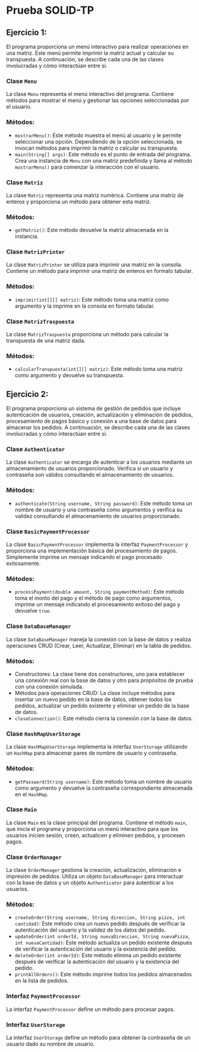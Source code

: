 # Prueba SOLID-TP

## Ejercicio 1:


El programa proporciona un menú interactivo para realizar operaciones en una matriz. Este menú permite imprimir la matriz actual y calcular su transpuesta. A continuación, se describe cada una de las clases involucradas y cómo interactúan entre sí.

### Clase `Menu`

La clase `Menu` representa el menú interactivo del programa. Contiene métodos para mostrar el menú y gestionar las opciones seleccionadas por el usuario.

### Métodos:

* `mostrarMenu()`: Este método muestra el menú al usuario y le permite seleccionar una opción. Dependiendo de la opción seleccionada, se invocan métodos para imprimir la matriz o calcular su transpuesta.
* `main(String[] args)`: Este método es el punto de entrada del programa. Crea una instancia de `Menu` con una matriz predefinida y llama al método `mostrarMenu()` para comenzar la interacción con el usuario.

### Clase `Matriz`

La clase `Matriz` representa una matriz numérica. Contiene una matriz de enteros y proporciona un método para obtener esta matriz.

### Métodos:

* `getMatriz()`: Este método devuelve la matriz almacenada en la instancia.

### Clase `MatrizPrinter`

La clase `MatrizPrinter` se utiliza para imprimir una matriz en la consola. Contiene un método para imprimir una matriz de enteros en formato tabular.

### Métodos:

* `imprimir(int[][] matriz)`: Este método toma una matriz como argumento y la imprime en la consola en formato tabular.

### Clase `MatrizTraspuesta`

La clase `MatrizTraspuesta` proporciona un método para calcular la transpuesta de una matriz dada.

### Métodos:

* `calcularTranspuesta(int[][] matriz)`: Este método toma una matriz como argumento y devuelve su transpuesta.

## Ejercicio 2:


El programa proporciona un sistema de gestión de pedidos que incluye autenticación de usuarios, creación, actualización y eliminación de pedidos, procesamiento de pagos básico y conexión a una base de datos para almacenar los pedidos. A continuación, se describe cada una de las clases involucradas y cómo interactúan entre sí.

### Clase `Authenticator`

La clase `Authenticator` se encarga de autenticar a los usuarios mediante un almacenamiento de usuarios proporcionado. Verifica si un usuario y contraseña son válidos consultando el almacenamiento de usuarios.

### Métodos:

* `authenticate(String username, String password)`: Este método toma un nombre de usuario y una contraseña como argumentos y verifica su validez consultando el almacenamiento de usuarios proporcionado.

### Clase `BasicPaymentProcessor`

La clase `BasicPaymentProcessor` implementa la interfaz `PaymentProcessor` y proporciona una implementación básica del procesamiento de pagos. Simplemente imprime un mensaje indicando el pago procesado exitosamente.

### Métodos:

* `processPayment(double amount, String paymentMethod)`: Este método toma el monto del pago y el método de pago como argumentos, imprime un mensaje indicando el procesamiento exitoso del pago y devuelve `true`.

### Clase `DataBaseManager`

La clase `DataBaseManager` maneja la conexión con la base de datos y realiza operaciones CRUD (Crear, Leer, Actualizar, Eliminar) en la tabla de pedidos.

### Métodos:

* Constructores: La clase tiene dos constructores, uno para establecer una conexión real con la base de datos y otro para propósitos de prueba con una conexión simulada.
* Métodos para operaciones CRUD: La clase incluye métodos para insertar un nuevo pedido en la base de datos, obtener todos los pedidos, actualizar un pedido existente y eliminar un pedido de la base de datos.
* `closeConnection()`: Este método cierra la conexión con la base de datos.

### Clase `HashMapUserStorage`

La clase `HashMapUserStorage` implementa la interfaz `UserStorage` utilizando un `HashMap` para almacenar pares de nombre de usuario y contraseña.

### Métodos:

* `getPassword(String username)`: Este método toma un nombre de usuario como argumento y devuelve la contraseña correspondiente almacenada en el `HashMap`.

### Clase `Main`

La clase `Main` es la clase principal del programa. Contiene el método `main`, que inicia el programa y proporciona un menú interactivo para que los usuarios inicien sesión, creen, actualicen y eliminen pedidos, y procesen pagos.

### Clase `OrderManager`

La clase `OrderManager` gestiona la creación, actualización, eliminación e impresión de pedidos. Utiliza un objeto `DataBaseManager` para interactuar con la base de datos y un objeto `Authenticator` para autenticar a los usuarios.

### Métodos:

* `createOrder(String username, String direccion, String pizza, int cantidad)`: Este método crea un nuevo pedido después de verificar la autenticación del usuario y la validez de los datos del pedido.
* `updateOrder(int orderId, String nuevaDireccion, String nuevaPizza, int nuevaCantidad)`: Este método actualiza un pedido existente después de verificar la autenticación del usuario y la existencia del pedido.
* `deleteOrder(int orderId)`: Este método elimina un pedido existente después de verificar la autenticación del usuario y la existencia del pedido.
* `printAllOrders()`: Este método imprime todos los pedidos almacenados en la lista de pedidos.

### Interfaz `PaymentProcessor`

La interfaz `PaymentProcessor` define un método para procesar pagos.

### Interfaz `UserStorage`

La interfaz `UserStorage` define un método para obtener la contraseña de un usuario dado su nombre de usuario.
